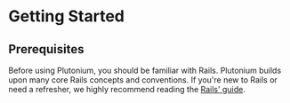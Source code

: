 # Getting Started

## Prerequisites

Before using Plutonium, you should be familiar with Rails.
Plutonium builds upon many core Rails concepts and conventions.
If you're new to Rails or need a refresher, we highly recommend reading the [Rails' guide](https://guides.rubyonrails.org/getting_started.html).
